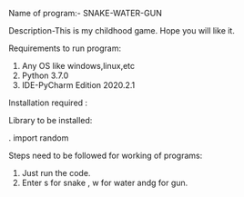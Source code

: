 Name of program:- SNAKE-WATER-GUN

Description-This is my childhood game. Hope you will like it.

Requirements to run program:

1. Any OS like windows,linux,etc 
2. Python 3.7.0 
3. IDE-PyCharm Edition 2020.2.1

Installation required :

Library to be installed:
  
. import random

Steps need to be followed for working of programs:

1. Just run the code.
2. Enter s for snake , w for water andg for gun.

